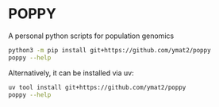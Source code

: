 # POPPY

A personal python scripts for population genomics

```sh
python3 -m pip install git+https://github.com/ymat2/poppy
poppy --help
```

Alternatively, it can be installed via uv:

```sh
uv tool install git+https://github.com/ymat2/poppy
poppy --help
```
